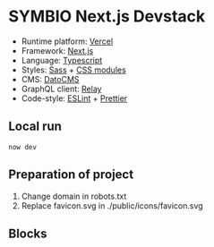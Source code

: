 # SYMBIO Next.js Devstack

- Runtime platform: [Vercel](https://vercel.com/)
- Framework: [Next.js](https://nextjs.org/)
- Language: [Typescript](https://www.typescriptlang.org/)
- Styles: [Sass](https://sass-lang.com/) + [CSS modules](https://github.com/css-modules/css-modules)
- CMS: [DatoCMS](https://www.datocms.com/) 
- GraphQL client: [Relay](https://relay.dev/)
- Code-style: [ESLint](https://eslint.org/) + [Prettier](https://prettier.io/)

## Local run
```now dev```

## Preparation of project

1. Change domain in robots.txt
1. Replace favicon.svg in ./public/icons/favicon.svg


## Blocks

